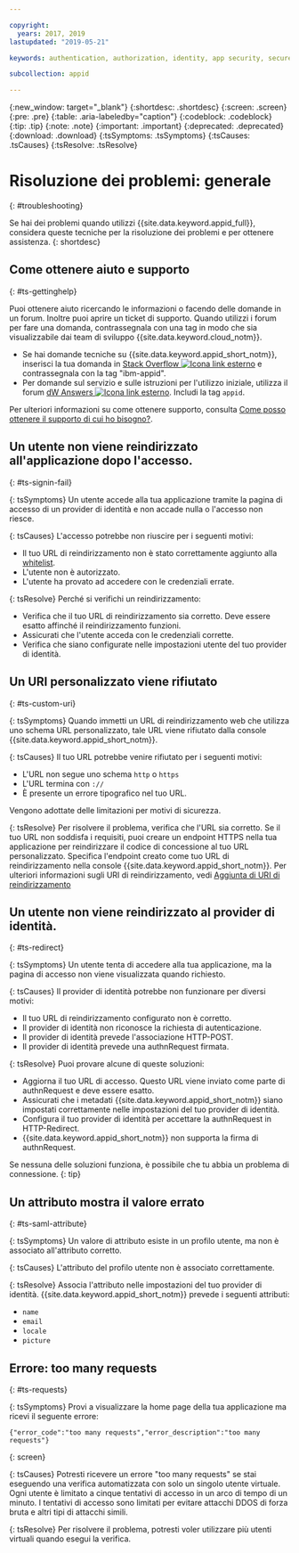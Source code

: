 ```yaml
---

copyright:
  years: 2017, 2019
lastupdated: "2019-05-21"

keywords: authentication, authorization, identity, app security, secure, troubleshooting, help, support, requests, uri

subcollection: appid

---
```


{:new_window: target="_blank"}
{:shortdesc: .shortdesc}
{:screen: .screen}
{:pre: .pre}
{:table: .aria-labeledby="caption"}
{:codeblock: .codeblock}
{:tip: .tip}
{:note: .note}
{:important: .important}
{:deprecated: .deprecated}
{:download: .download}
{:tsSymptoms: .tsSymptoms}
{:tsCauses: .tsCauses}
{:tsResolve: .tsResolve}

# Risoluzione dei problemi: generale 
{: #troubleshooting}

Se hai dei problemi quando utilizzi {{site.data.keyword.appid_full}}, considera queste tecniche per la risoluzione dei problemi e per ottenere assistenza.
{: shortdesc}

## Come ottenere aiuto e supporto
{: #ts-gettinghelp}

Puoi ottenere aiuto ricercando le informazioni o facendo delle domande in un forum. Inoltre puoi aprire un ticket di supporto. Quando utilizzi i forum per fare una domanda, contrassegnala con una tag in modo che sia visualizzabile dai team di sviluppo {{site.data.keyword.cloud_notm}}.
  * Se hai domande tecniche su {{site.data.keyword.appid_short_notm}}, inserisci la tua domanda in <a href="https://stackoverflow.com/" target="_blank">Stack Overflow <img src="../../icons/launch-glyph.svg" alt="Icona link esterno"></a> e contrassegnala con la tag "ibm-appid".
  * Per domande sul servizio e sulle istruzioni per l'utilizzo iniziale, utilizza il forum <a href="https://developer.ibm.com/" target="_blank">dW Answers <img src="../../icons/launch-glyph.svg" alt="Icona link esterno"></a>. Includi la tag `appid`.

Per ulteriori informazioni su come ottenere supporto, consulta [Come posso ottenere il supporto di cui ho bisogno?](/docs/get-support?topic=get-support-getting-customer-support#getting-customer-support).


## Un utente non viene reindirizzato all'applicazione dopo l'accesso.
{: #ts-signin-fail}

{: tsSymptoms}
Un utente accede alla tua applicazione tramite la pagina di accesso di un provider di identità e non accade nulla o l'accesso non riesce.

{: tsCauses}
L'accesso potrebbe non riuscire per i seguenti motivi:

* Il tuo URL di reindirizzamento non è stato correttamente aggiunto alla [whitelist](/docs/services/appid?topic=appid-faq#faq-redirect).
* L'utente non è autorizzato.
* L'utente ha provato ad accedere con le credenziali errate.

{: tsResolve}
Perché si verifichi un reindirizzamento:

* Verifica che il tuo URL di reindirizzamento sia corretto. Deve essere esatto affinché il reindirizzamento funzioni.
* Assicurati che l'utente acceda con le credenziali corrette.
* Verifica che siano configurate nelle impostazioni utente del tuo provider di identità.



## Un URI personalizzato viene rifiutato
{: #ts-custom-uri}

{: tsSymptoms}
Quando immetti un URL di reindirizzamento web che utilizza uno schema URL personalizzato, tale URL viene rifiutato dalla console {{site.data.keyword.appid_short_notm}}.

{: tsCauses}
Il tuo URL potrebbe venire rifiutato per i seguenti motivi:

* L'URL non segue uno schema `http` o `https`
* L'URL termina con `://`
* È presente un errore tipografico nel tuo URL.

Vengono adottate delle limitazioni per motivi di sicurezza.

{: tsResolve}
Per risolvere il problema, verifica che l'URL sia corretto. Se il tuo URL non soddisfa i requisiti, puoi creare un endpoint HTTPS nella tua applicazione per reindirizzare il codice di concessione al tuo URL personalizzato. Specifica l'endpoint creato come tuo URL di reindirizzamento nella console {{site.data.keyword.appid_short_notm}}. Per ulteriori informazioni sugli URI di reindirizzamento, vedi [Aggiunta di URI di reindirizzamento](/docs/services/appid?topic=appid-managing-idp#add-redirect-uri)

## Un utente non viene reindirizzato al provider di identità.
{: #ts-redirect}

{: tsSymptoms}
Un utente tenta di accedere alla tua applicazione, ma la pagina di accesso non viene visualizzata quando richiesto.

{: tsCauses}
Il provider di identità potrebbe non funzionare per diversi motivi:

* Il tuo URL di reindirizzamento configurato non è corretto.
* Il provider di identità non riconosce la richiesta di autenticazione.
* Il provider di identità prevede l'associazione HTTP-POST.
* Il provider di identità prevede una authnRequest firmata.

{: tsResolve}
Puoi provare alcune di queste soluzioni:

* Aggiorna il tuo URL di accesso. Questo URL viene inviato come parte di authnRequest e deve essere esatto.
* Assicurati che i metadati {{site.data.keyword.appid_short_notm}} siano impostati correttamente nelle impostazioni del tuo provider di identità.
* Configura il tuo provider di identità per accettare la authnRequest in HTTP-Redirect.
* {{site.data.keyword.appid_short_notm}} non supporta la firma di authnRequest.

Se nessuna delle soluzioni funziona, è possibile che tu abbia un problema di connessione.
{: tip}


## Un attributo mostra il valore errato
{: #ts-saml-attribute}

{: tsSymptoms}
Un valore di attributo esiste in un profilo utente, ma non è associato all'attributo corretto.

{: tsCauses}
L'attributo del profilo utente non è associato correttamente.

{: tsResolve}
Associa l'attributo nelle impostazioni del tuo provider di identità. {{site.data.keyword.appid_short_notm}} prevede i seguenti attributi:
* `name`
* `email`
* `locale`
* `picture`



## Errore: too many requests
{: #ts-requests}

{: tsSymptoms}
Provi a visualizzare la home page della tua applicazione ma ricevi il seguente errore:

```
{"error_code":"too many requests","error_description":"too many requests"}
```
{: screen}

{: tsCauses}
Potresti ricevere un errore "too many requests" se stai eseguendo una verifica automatizzata con solo un singolo utente virtuale. Ogni utente è limitato a cinque tentativi di accesso in un arco di tempo di un minuto. I tentativi di accesso sono limitati per evitare attacchi DDOS di forza bruta e altri tipi di attacchi simili.

{: tsResolve}
Per risolvere il problema, potresti voler utilizzare più utenti virtuali quando esegui la verifica.
</br>
